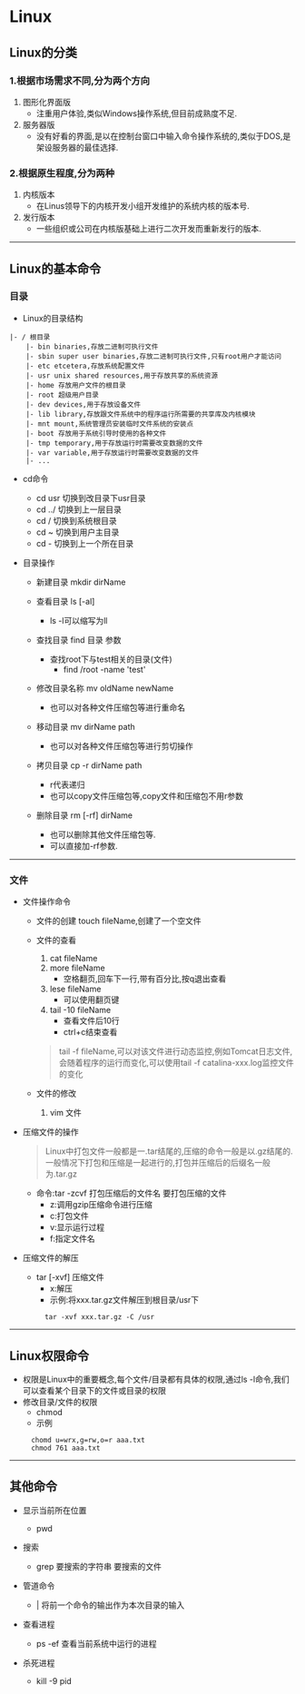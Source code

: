 # Linux

## Linux的分类

### 1.根据市场需求不同,分为两个方向
1. 图形化界面版
    - 注重用户体验,类似Windows操作系统,但目前成熟度不足.
2. 服务器版
    - 没有好看的界面,是以在控制台窗口中输入命令操作系统的,类似于DOS,是架设服务器的最佳选择.    
### 2.根据原生程度,分为两种
1. 内核版本
    - 在Linus领导下的内核开发小组开发维护的系统内核的版本号.
2. 发行版本
    - 一些组织或公司在内核版基础上进行二次开发而重新发行的版本.
---

## Linux的基本命令

### 目录
- Linux的目录结构
>
    |- / 根目录
        |- bin binaries,存放二进制可执行文件
        |- sbin super user binaries,存放二进制可执行文件,只有root用户才能访问
        |- etc etcetera,存放系统配置文件
        |- usr unix shared resources,用于存放共享的系统资源
        |- home 存放用户文件的根目录
        |- root 超级用户目录
        |- dev devices,用于存放设备文件
        |- lib library,存放跟文件系统中的程序运行所需要的共享库及内核模块
        |- mnt mount,系统管理员安装临时文件系统的安装点
        |- boot 存放用于系统引导时使用的各种文件
        |- tmp temporary,用于存放运行时需要改变数据的文件
        |- var variable,用于存放运行时需要改变数据的文件
        |- ...
- cd命令
    - cd usr 切换到改目录下usr目录
    - cd ../ 切换到上一层目录
    - cd / 切换到系统根目录
    - cd ~ 切换到用户主目录
    - cd - 切换到上一个所在目录

- 目录操作
    - 新建目录  mkdir dirName

    - 查看目录 ls [-al]
        - ls -l可以缩写为ll

    - 查找目录 find 目录 参数
        - 查找root下与test相关的目录(文件)
            - find /root -name 'test'

    - 修改目录名称 mv oldName newName
        - 也可以对各种文件压缩包等进行重命名

    - 移动目录 mv dirName path
        - 也可以对各种文件压缩包等进行剪切操作

    - 拷贝目录 cp -r dirName path
        - r代表递归
        - 也可以copy文件压缩包等,copy文件和压缩包不用r参数

    - 删除目录  rm [-rf] dirName
        - 也可以删除其他文件压缩包等.
        - 可以直接加-rf参数.
---
### 文件
- 文件操作命令
    - 文件的创建 touch fileName,创建了一个空文件

    - 文件的查看 
        1. cat fileName
        2. more fileName
            - 空格翻页,回车下一行,带有百分比,按q退出查看
        3. lese fileName
            - 可以使用翻页键
        4. tail -10 fileName
            - 查看文件后10行
            - ctrl+c结束查看
        > tail -f fileName,可以对该文件进行动态监控,例如Tomcat日志文件,会随着程序的运行而变化,可以使用tail -f catalina-xxx.log监控文件的变化

    - 文件的修改
        1. vim 文件

- 压缩文件的操作
    > Linux中打包文件一般都是一.tar结尾的,压缩的命令一般是以.gz结尾的.一般情况下打包和压缩是一起进行的,打包并压缩后的后缀名一般为.tar.gz

    - 命令:tar -zcvf 打包压缩后的文件名 要打包压缩的文件
        - z:调用gzip压缩命令进行压缩
        - c:打包文件
        - v:显示运行过程
        - f:指定文件名

- 压缩文件的解压
    - tar [-xvf] 压缩文件
        - x:解压
        - 示例:将xxx.tar.gz文件解压到根目录/usr下
        >
            tar -xvf xxx.tar.gz -C /usr
---

## Linux权限命令
- 权限是Linux中的重要概念,每个文件/目录都有具体的权限,通过ls -l命令,我们可以查看某个目录下的文件或目录的权限
- 修改目录/文件的权限
    - chmod
    - 示例
    >
        chomd u=wrx,g=rw,o=r aaa.txt
        chmod 761 aaa.txt

---
## 其他命令
- 显示当前所在位置
    - pwd

- 搜索
    - grep 要搜索的字符串 要搜索的文件

- 管道命令
    - | 将前一个命令的输出作为本次目录的输入

- 查看进程
    - ps -ef 查看当前系统中运行的进程

- 杀死进程
    - kill -9 pid